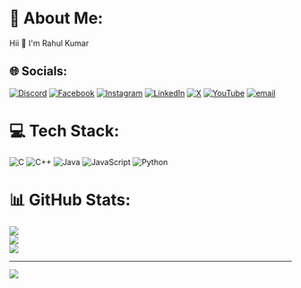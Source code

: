 # 💫 About Me:
Hii 👋 I'm Rahul Kumar


## 🌐 Socials:
[![Discord](https://img.shields.io/badge/Discord-%237289DA.svg?logo=discord&logoColor=white)](https://discord.gg/https://discord.gg/3HZ4BYGH) [![Facebook](https://img.shields.io/badge/Facebook-%231877F2.svg?logo=Facebook&logoColor=white)](https://facebook.com/akhand.jyoti.50) [![Instagram](https://img.shields.io/badge/Instagram-%23E4405F.svg?logo=Instagram&logoColor=white)](https://instagram.com/akhandjyotiraj) [![LinkedIn](https://img.shields.io/badge/LinkedIn-%230077B5.svg?logo=linkedin&logoColor=white)](https://linkedin.com/in/in/akhand-jyoti-raj-rahul-kr-514a5a2b3?utm_source=share&utm_campaign=share_via&utm_content=profile&utm_medium=android_app) [![X](https://img.shields.io/badge/X-black.svg?logo=X&logoColor=white)](https://x.com/https://x.com/akhandjyotiraj?t=NlgwM5HEh892w3kEk38rcA&s=09) [![YouTube](https://img.shields.io/badge/YouTube-%23FF0000.svg?logo=YouTube&logoColor=white)](https://youtube.com/@Akhandamarkhanda) [![email](https://img.shields.io/badge/Email-D14836?logo=gmail&logoColor=white)](mailto:rahulkumar108642@gmail.com) 

# 💻 Tech Stack:
![C](https://img.shields.io/badge/c-%2300599C.svg?style=for-the-badge&logo=c&logoColor=white) ![C++](https://img.shields.io/badge/c++-%2300599C.svg?style=for-the-badge&logo=c%2B%2B&logoColor=white) ![Java](https://img.shields.io/badge/java-%23ED8B00.svg?style=for-the-badge&logo=openjdk&logoColor=white) ![JavaScript](https://img.shields.io/badge/javascript-%23323330.svg?style=for-the-badge&logo=javascript&logoColor=%23F7DF1E) ![Python](https://img.shields.io/badge/python-3670A0?style=for-the-badge&logo=python&logoColor=ffdd54)
# 📊 GitHub Stats:
![](https://github-readme-stats.vercel.app/api?username=AkhandJyotiRAj&theme=dark&hide_border=false&include_all_commits=false&count_private=false)<br/>
![](https://github-readme-streak-stats.herokuapp.com/?user=AkhandJyotiRAj&theme=dark&hide_border=false)<br/>
![](https://github-readme-stats.vercel.app/api/top-langs/?username=AkhandJyotiRAj&theme=dark&hide_border=false&include_all_commits=false&count_private=false&layout=compact)

---
[![](https://visitcount.itsvg.in/api?id=AkhandJyotiRAj&icon=0&color=0)](https://visitcount.itsvg.in)

<!-- Proudly created with GPRM ( https://gprm.itsvg.in ) -->
